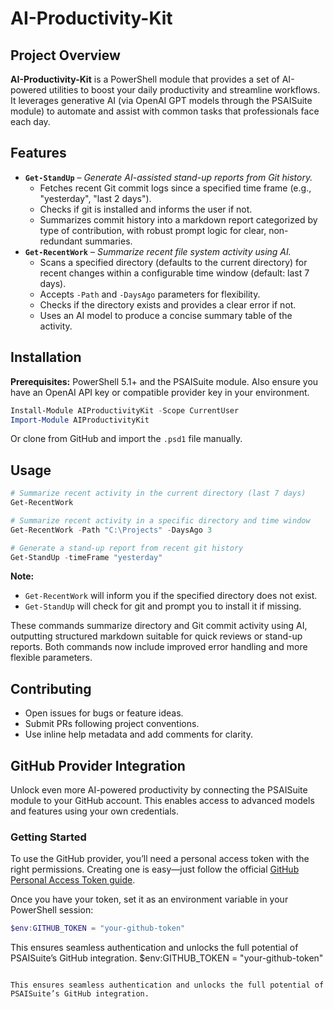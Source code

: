 # AI-Productivity-Kit

## Project Overview

**AI-Productivity-Kit** is a PowerShell module that provides a set of AI-powered utilities to boost your daily productivity and streamline workflows. It leverages generative AI (via OpenAI GPT models through the PSAISuite module) to automate and assist with common tasks that professionals face each day. 

## Features

- **`Get-StandUp`** – *Generate AI-assisted stand-up reports from Git history.*
  - Fetches recent Git commit logs since a specified time frame (e.g., "yesterday", "last 2 days").
  - Checks if git is installed and informs the user if not.
  - Summarizes commit history into a markdown report categorized by type of contribution, with robust prompt logic for clear, non-redundant summaries.
- **`Get-RecentWork`** – *Summarize recent file system activity using AI.*
  - Scans a specified directory (defaults to the current directory) for recent changes within a configurable time window (default: last 7 days).
  - Accepts `-Path` and `-DaysAgo` parameters for flexibility.
  - Checks if the directory exists and provides a clear error if not.
  - Uses an AI model to produce a concise summary table of the activity.

## Installation

**Prerequisites:** PowerShell 5.1+ and the PSAISuite module. Also ensure you have an OpenAI API key or compatible provider key in your environment.

```powershell
Install-Module AIProductivityKit -Scope CurrentUser
Import-Module AIProductivityKit
```

Or clone from GitHub and import the `.psd1` file manually.

## Usage

```powershell
# Summarize recent activity in the current directory (last 7 days)
Get-RecentWork

# Summarize recent activity in a specific directory and time window
Get-RecentWork -Path "C:\Projects" -DaysAgo 3

# Generate a stand-up report from recent git history
Get-StandUp -timeFrame "yesterday"
```

**Note:**
- `Get-RecentWork` will inform you if the specified directory does not exist.
- `Get-StandUp` will check for git and prompt you to install it if missing.


These commands summarize directory and Git commit activity using AI, outputting structured markdown suitable for quick reviews or stand-up reports. Both commands now include improved error handling and more flexible parameters.

## Contributing

- Open issues for bugs or feature ideas.
- Submit PRs following project conventions.
- Use inline help metadata and add comments for clarity.

## GitHub Provider Integration

Unlock even more AI-powered productivity by connecting the PSAISuite module to your GitHub account. This enables access to advanced models and features using your own credentials.

### Getting Started

To use the GitHub provider, you’ll need a personal access token with the right permissions. Creating one is easy—just follow the official [GitHub Personal Access Token guide](https://docs.github.com/en/enterprise-server@3.16/authentication/keeping-your-account-and-data-secure/managing-your-personal-access-tokens#creating-a-personal-access-token-classic).

Once you have your token, set it as an environment variable in your PowerShell session:

```powershell
$env:GITHUB_TOKEN = "your-github-token"
```

This ensures seamless authentication and unlocks the full potential of PSAISuite’s GitHub integration.
$env:GITHUB_TOKEN = "your-github-token"
```

This ensures seamless authentication and unlocks the full potential of PSAISuite’s GitHub integration.
